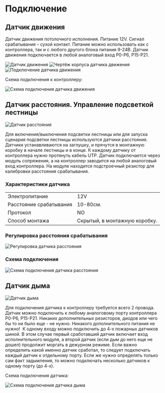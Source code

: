 # Подключение

## Датчик движения

Датчик движения потолочного исполнения. Питание 12V. Сигнал срабатывания –
сухой контакт. Питание можно использовать как с контроллера, так и с любого
другого блока питания 9-24В. Датчик движения подключается в любой аналоговый
вход P0-P6, P15-P21. 

![Датчик движения](../img/sensors/move_sensor.png)
![Чертёж корпуса датчика движения](../img/sensors/move_plan.png)
![Подключение датчика движения](../img/sensors/move_connect.png)

Схема подключения к контроллеру:

![Схема подключения датчика движения](../img/sensors/move_scheme.png)

## Датчик расстояния. Управление  подсветкой лестницы

![Датчик расстояния](../img/sensors/distance_sensor.png)

Для включения/выключения подсветки лестницы или для запуска сценария подсветки
лестницы используются датчики расстояния. Датчики устанавливаются на заглушку,
и прячутся в монтажную коробку в начале лестницы и в конце. К каждому датчику
от контроллера нужно протянуть кабель UTP. Датчик подключается через модуль
сопряжения, а на контроллер заводится на любой аналоговый вход контроллера. На
модуле находится подстроечный резистор для калибровки расстояния срабатывания.  

### Характеристики датчика

|                            |                                 | 
| -------------------------- | ------------------------------- |
|  Электропитание            |  12V                            |
|  Расстояние срабатывания   |  10-80см.                       |
|  Протокол                  |  NO                             |
|  Способ монтажа            |  Скрытый, в монтажную коробку.  |

### Регулировка расстояния срабатывания

![Регулировка датчика расстояния](../img/sensors/distance_setting.png)

### Схема подключения

![Схема подключения датчика расстояния](../img/sensors/distance_scheme.png)

## Датчик дыма

![Датчик дыма](../img/sensors/smoke_detector.png)

Для подключения датчика к контроллеру требуется всего 2 провода. Датчик можно
подключить к любому аналоговому порту контроллера Р0-Р6, Р15-Р21. Никаких
дополнительных резисторов, диодов или чего бы то ни было еще - не нужно.
Никакого дополнительного питания не нужно!  К одному входу можно подключить до
4-х пожарных датчиков шиной. В этом случае первый сработавший датчик включает
вход исполнительного модуля, а второй датчик (если дым до него еще не дошел)
продолжит моргать в дежурном режиме. Если важно определить какой именно датчик
сработал, то следует подключать каждый датчик к отдельному порту. Если же нужно
определять только сам факт задымления, то можно подключать несколько датчиков к
одному порту (до 4-х). 

Схема подключения датчика:

![Схема подключения датчика дыма](../img/sensors/smoke_detector_scheme.png)
